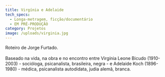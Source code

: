 ```yaml
---
title: Virgínia e Adelaide
tech_specs:
  - Longa-metragem, ficção/documentário
  - EM PRÉ-PRODUÇÃO
category: Projetos
image: /uploads/virginia.jpg
---
```

Roteiro de Jorge Furtado.\
\
Baseado na vida, na obra e no encontro entre Virgínia Leone Bicudo (1910-2003) - socióloga, psicanalista, brasileira, negra - e Adelaide Koch (1896-1980) - médica, psicanalista autodidata, judia alemã, branca.